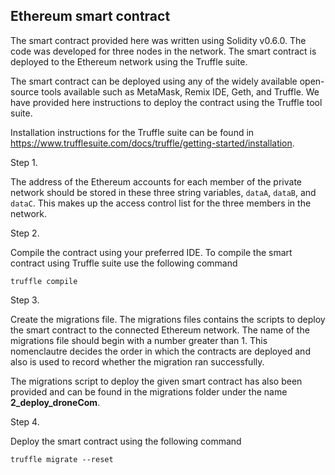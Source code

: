 ## Ethereum smart contract

The smart contract provided here was written using Solidity v0.6.0. The code was developed for three nodes in the network. The smart contract is deployed to the Ethereum network using the Truffle suite.

The smart contract can be deployed using any of the widely available open-source tools available such as MetaMask, Remix IDE, Geth, and Truffle. We have provided here instructions to deploy the contract using the Truffle tool suite.

Installation instructions for the Truffle suite can be found in https://www.trufflesuite.com/docs/truffle/getting-started/installation.

Step 1.

The address of the Ethereum accounts for each member of the private network should be stored in these three string variables, ```dataA```, ```dataB```, and ```dataC```. This makes up the access control list for the three members in the network.

Step 2.

Compile the contract using your preferred IDE. To compile the smart contract using Truffle suite use the following command

```truffle compile```

Step 3.

Create the migrations file. The migrations files contains the scripts to deploy the smart contract to the connected Ethereum network. The name of the migrations file should begin with a number greater than 1. This nomenclautre decides the order in which the contracts are deployed and also is used to record whether the migration ran successfully. 

The migrations script to deploy the given smart contract has also been provided and can be found in the migrations folder under the name **2_deploy_droneCom**. 

Step 4.

Deploy the smart contract using the following command

```truffle migrate --reset```





